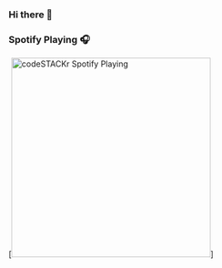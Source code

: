 ### Hi there 👋



### Spotify Playing 🎧
[<img src="https://novatorem-git-master.jaja061198.vercel.app/api/spotify-playing" alt="codeSTACKr Spotify Playing" width="350" />]

<!--
**jaja061198/jaja061198** is a ✨ _special_ ✨ repository because its `README.md` (this file) appears on your GitHub profile.

Here are some ideas to get you started:

- 🔭 I’m currently working on ...
- 🌱 I’m currently learning ...
- 👯 I’m looking to collaborate on ...
- 🤔 I’m looking for help with ...
- 💬 Ask me about ...
- 📫 How to reach me: ...
- 😄 Pronouns: ...
- ⚡ Fun fact: ...
-->
